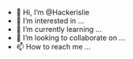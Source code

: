 - 👋 Hi, I’m @Hackerislie
- 👀 I’m interested in ...
- 🌱 I’m currently learning ...
- 💞️ I’m looking to collaborate on ...
- 📫 How to reach me ...

<!---
Hackerislie/Hackerislie is a ✨ special ✨ repository because its `README.md` (this file) appears on your GitHub profile.
You can click the Preview link to take a look at your changes.
--->
